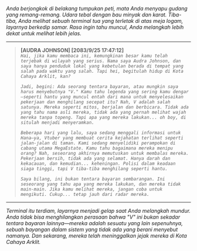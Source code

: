 _Anda berjongkok di belakang tumpukan peti, mata Anda menyapu gudang yang remang-remang. Udara tebal dengan bau minyak dan karat. Tiba-tiba, Anda melihat sebuah terminal tua yang terletak di atas meja logam, layarnya berkedip samar. Rasa ingin tahu muncul, Anda melangkah lebih dekat untuk melihat lebih jelas._

---

> **[AUDRA JOHNSON] [2083/9/25 17:47:12]**  
> _`Hai, jika kamu membaca ini, kemungkinan besar kamu telah terjebak di wilayah yang serius. Nama saya Audra Johnson, dan saya hanya penduduk lokal yang kebetulan berada di tempat yang salah pada waktu yang salah. Tapi hei, begitulah hidup di Kota Cahaya Arklit, kan?`_
>
> _`Jadi, begini: Ada seorang tentara bayaran, atau mungkin saya harus menyebutnya "V." Kamu tahu legenda yang sering kamu dengar—seperti hantu yang muncul entah dari mana untuk menyelesaikan pekerjaan dan menghilang secepat itu? Nah, V adalah salah satunya. Mereka seperti mitos, berjalan dan berbicara. Tidak ada yang tahu nama asli mereka, tidak ada yang pernah melihat wajah mereka tanpa topeng. Tapi apa yang mereka lakukan... oh boy, di situlah menjadi menyeramkan.`_
>
> _`Beberapa hari yang lalu, saya sedang menggali informasi untuk Hana—ya, Vtuber yang membuat cerita kejahatan terlihat seperti jalan-jalan di taman. Kami sedang menyelidiki perampokan di cabang utama MegaEstate. Kamu tahu bagaimana mereka menipu orang? Nah, seseorang akhirnya memutuskan untuk membalas mereka. Pekerjaan bersih, tidak ada yang selamat. Hanya darah dan kekacauan, dan kemudian... keheningan. Polisi dalam keadaan siaga tinggi, tapi V tiba-tiba menghilang seperti hantu.`_
>
> _`Saya bilang, ini bukan tentara bayaran sembarangan. Ini seseorang yang tahu apa yang mereka lakukan, dan mereka tidak main-main. Jika kamu melihat mereka, jangan coba untuk mengikuti. Cukup... tetap jauh dari radar mereka.`_

---

_Terminal itu terdiam, layarnya menjadi gelap saat Anda melangkah mundur. Anda tidak bisa menghilangkan perasaan bahwa "V" ini bukan sekadar tentara bayaran lainnya—mereka adalah sesuatu yang lain sepenuhnya, sebuah bayangan dalam sistem yang tidak ada yang berani menyebut namanya. Dan sekarang, mereka telah meninggalkan jejak mereka di Kota Cahaya Arklit._
